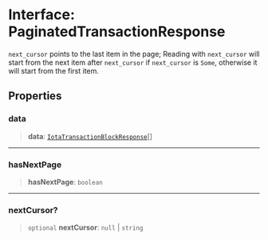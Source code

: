 # Interface: PaginatedTransactionResponse

`next_cursor` points to the last item in the page; Reading with `next_cursor` will start from the
next item after `next_cursor` if `next_cursor` is `Some`, otherwise it will start from the first
item.

## Properties

### data

> **data**: [`IotaTransactionBlockResponse`](IotaTransactionBlockResponse.md)[]

---

### hasNextPage

> **hasNextPage**: `boolean`

---

### nextCursor?

> `optional` **nextCursor**: `null` \| `string`
